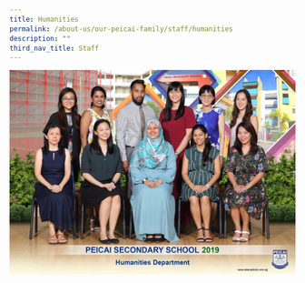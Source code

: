 ```yaml
---
title: Humanities
permalink: /about-us/our-peicai-family/staff/humanities
description: ""
third_nav_title: Staff
---
```

<img src="/images/humanities%20department%202.jpg">